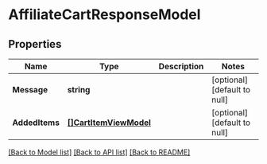 # AffiliateCartResponseModel

## Properties
Name | Type | Description | Notes
------------ | ------------- | ------------- | -------------
**Message** | **string** |  | [optional] [default to null]
**AddedItems** | [**[]CartItemViewModel**](CartItemViewModel.md) |  | [optional] [default to null]

[[Back to Model list]](../README.md#documentation-for-models) [[Back to API list]](../README.md#documentation-for-api-endpoints) [[Back to README]](../README.md)



